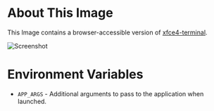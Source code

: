 # About This Image

This Image contains a browser-accessible version of [xfce4-terminal](https://docs.xfce.org/apps/terminal/start).

![Screenshot][Image_Screenshot]

[Image_Screenshot]: https://f.hubspotusercontent30.net/hubfs/5856039/dockerhub/image-screenshots/terminal.png "Image Screenshot"

# Environment Variables

* `APP_ARGS` - Additional arguments to pass to the application when launched.
